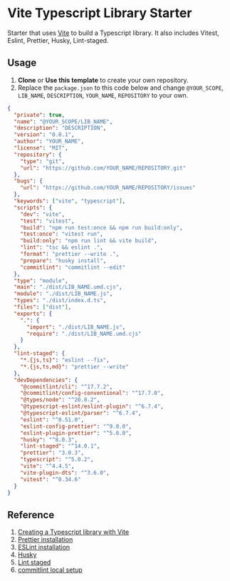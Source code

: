 # Vite Typescript Library Starter

Starter that uses [Vite](https://vitejs.dev/) to build a Typescript library. It also includes Vitest, Eslint, Prettier, Husky, Lint-staged.

## Usage

1. **Clone** or **Use this template** to create your own repository.
2. Replace the `package.json` to this code below and change `@YOUR_SCOPE`, `LIB_NAME`, `DESCRIPTION`, `YOUR_NAME`, `REPOSITORY` to your own.

```json
{
  "private": true,
  "name": "@YOUR_SCOPE/LIB_NAME",
  "description": "DESCRIPTION",
  "version": "0.0.1",
  "author": "YOUR_NAME",
  "license": "MIT",
  "repository": {
    "type": "git",
    "url": "https://github.com/YOUR_NAME/REPOSITORY.git"
  },
  "bugs": {
    "url": "https://github.com/YOUR_NAME/REPOSITORY/issues"
  },
  "keywords": ["vite", "typescript"],
  "scripts": {
    "dev": "vite",
    "test": "vitest",
    "build": "npm run test:once && npm run build:only",
    "test:once": "vitest run",
    "build:only": "npm run lint && vite build",
    "lint": "tsc && eslint .",
    "format": "prettier --write .",
    "prepare": "husky install",
    "commitlint": "commitlint --edit"
  },
  "type": "module",
  "main": "./dist/LIB_NAME.umd.cjs",
  "module": "./dist/LIB_NAME.js",
  "types": "./dist/index.d.ts",
  "files": ["dist"],
  "exports": {
    ".": {
      "import": "./dist/LIB_NAME.js",
      "require": "./dist/LIB_NAME.umd.cjs"
    }
  },
  "lint-staged": {
    "*.{js,ts}": "eslint --fix",
    "*.{js,ts,md}": "prettier --write"
  },
  "devDependencies": {
    "@commitlint/cli": "^17.7.2",
    "@commitlint/config-conventional": "^17.7.0",
    "@types/node": "^20.8.2",
    "@typescript-eslint/eslint-plugin": "^6.7.4",
    "@typescript-eslint/parser": "^6.7.4",
    "eslint": "^8.51.0",
    "eslint-config-prettier": "^9.0.0",
    "eslint-plugin-prettier": "^5.0.0",
    "husky": "^8.0.3",
    "lint-staged": "^14.0.1",
    "prettier": "3.0.3",
    "typescript": "^5.0.2",
    "vite": "^4.4.5",
    "vite-plugin-dts": "^3.6.0",
    "vitest": "^0.34.6"
  }
}
```

## Reference

1. [Creating a Typescript library with Vite](https://onderonur.netlify.app/blog/creating-a-typescript-library-with-vite/)
2. [Prettier installation](https://prettier.io/docs/en/install)
3. [ESLint installation](https://eslint.org/docs/user-guide/getting-started)
4. [Husky](https://typicode.github.io/husky/)
5. [Lint staged](https://github.com/okonet/lint-staged)
6. [commitlint local setup](https://commitlint.js.org/#/guides-local-setup)
